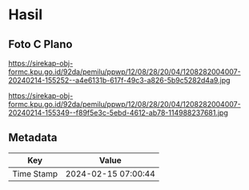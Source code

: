 # Hasil

## Foto C Plano

https://sirekap-obj-formc.kpu.go.id/92da/pemilu/ppwp/12/08/28/20/04/1208282004007-20240214-155252--a4e6131b-617f-49c3-a826-5b9c5282d4a9.jpg

https://sirekap-obj-formc.kpu.go.id/92da/pemilu/ppwp/12/08/28/20/04/1208282004007-20240214-155349--f89f5e3c-5ebd-4612-ab78-114988237681.jpg


## Metadata

| Key        | Value               |
| ---------- | ------------------- |
| Time Stamp | 2024-02-15 07:00:44 |



